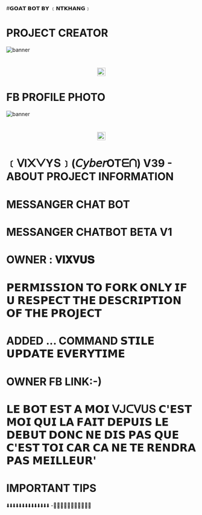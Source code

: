 #𝗚𝗢𝗔𝗧 𝗕𝗢𝗧 𝗕𝗬 ﹝𝗡𝗧𝗞𝗛𝗔𝗡𝗚﹞
# PROJECT CREATOR</h1>
<img src="https://i.ibb.co/Fz8gXS9/image.jpg8" alt="banner">
<h1 align="center"><img src="./dashboard/images/logo-non-bg.png" width="22px"> 

# FB PROFILE PHOTO</h1>
<img src="https://i.ibb.co/stQtR0M/image.jpg" alt="banner">
<h1 align="center"><img src="./dashboard/images/logo-non-bg.png" width="22px"> 
 
  # ﹝ᐯI᙭ᐯYՏ﹞(𝘊𝘺𝘣𝘦𝘳OTᗴᑎ)  V39 - ABOUT PROJECT INFORMATION</h1>

# MESSANGER CHAT BOT
# MESSANGER CHATBOT BETA V1
# OWNER : 𝐕𝐈𝐗𝐕𝐔𝐒
# 𝗣𝗘𝗥𝗠𝗜𝗦𝗦𝗜𝗢𝗡 𝗧𝗢 𝗙𝗢𝗥𝗞 𝗢𝗡𝗟𝗬 𝗜𝗙 𝗨 𝗥𝗘𝗦𝗣𝗘𝗖𝗧 𝗧𝗛𝗘 𝗗𝗘𝗦𝗖𝗥𝗜𝗣𝗧𝗜𝗢𝗡 𝗢𝗙 𝗧𝗛𝗘 𝗣𝗥𝗢𝗝𝗘𝗖𝗧
# ADDED ... COMMAND 𝗦𝗧𝗜𝗟𝗘 𝗨𝗣𝗗𝗔𝗧𝗘 𝗘𝗩𝗘𝗥𝗬𝗧𝗜𝗠𝗘
# OWNER FB LINK:-[](https://www.facebook.com/vixvus))
# 
# 𝗟𝗘 𝗕𝗢𝗧 𝗘𝗦𝗧 𝗔 𝗠𝗢𝗜 ᐯᒍᑕᐯᑌՏ 𝗖'𝗘𝗦𝗧 𝗠𝗢𝗜 𝗤𝗨𝗜 𝗟𝗔 𝗙𝗔𝗜𝗧 𝗗𝗘𝗣𝗨𝗜𝗦 𝗟𝗘 𝗗𝗘𝗕𝗨𝗧 𝗗𝗢𝗡𝗖 𝗡𝗘 𝗗𝗜𝗦 𝗣𝗔𝗦 𝗤𝗨𝗘 𝗖'𝗘𝗦𝗧 𝗧𝗢𝗜 𝗖𝗔𝗥 𝗖𝗔 𝗡𝗘 𝗧𝗘 𝗥𝗘𝗡𝗗𝗥𝗔 𝗣𝗔𝗦 𝗠𝗘𝗜𝗟𝗟𝗘𝗨𝗥'

# IMPORTANT TIPS
⬇️⬇️⬇️⬇️⬇️⬇️⬇️⬇️⬇️⬇️⬇️⬇️⬇️⬇️
-🔵🔵🔵🔵🔵🔵🔵🔵🔵🔵🔵

